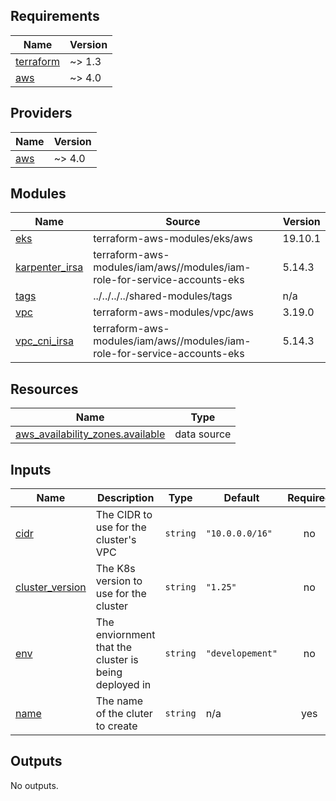 ## Requirements

| Name | Version |
|------|---------|
| <a name="requirement_terraform"></a> [terraform](#requirement\_terraform) | ~> 1.3 |
| <a name="requirement_aws"></a> [aws](#requirement\_aws) | ~> 4.0 |

## Providers

| Name | Version |
|------|---------|
| <a name="provider_aws"></a> [aws](#provider\_aws) | ~> 4.0 |

## Modules

| Name | Source | Version |
|------|--------|---------|
| <a name="module_eks"></a> [eks](#module\_eks) | terraform-aws-modules/eks/aws | 19.10.1 |
| <a name="module_karpenter_irsa"></a> [karpenter\_irsa](#module\_karpenter\_irsa) | terraform-aws-modules/iam/aws//modules/iam-role-for-service-accounts-eks | 5.14.3 |
| <a name="module_tags"></a> [tags](#module\_tags) | ../../../../shared-modules/tags | n/a |
| <a name="module_vpc"></a> [vpc](#module\_vpc) | terraform-aws-modules/vpc/aws | 3.19.0 |
| <a name="module_vpc_cni_irsa"></a> [vpc\_cni\_irsa](#module\_vpc\_cni\_irsa) | terraform-aws-modules/iam/aws//modules/iam-role-for-service-accounts-eks | 5.14.3 |

## Resources

| Name | Type |
|------|------|
| [aws_availability_zones.available](https://registry.terraform.io/providers/hashicorp/aws/latest/docs/data-sources/availability_zones) | data source |

## Inputs

| Name | Description | Type | Default | Required |
|------|-------------|------|---------|:--------:|
| <a name="input_cidr"></a> [cidr](#input\_cidr) | The CIDR to use for the cluster's VPC | `string` | `"10.0.0.0/16"` | no |
| <a name="input_cluster_version"></a> [cluster\_version](#input\_cluster\_version) | The K8s version to use for the cluster | `string` | `"1.25"` | no |
| <a name="input_env"></a> [env](#input\_env) | The enviornment that the cluster is being deployed in | `string` | `"developement"` | no |
| <a name="input_name"></a> [name](#input\_name) | The name of the cluter to create | `string` | n/a | yes |

## Outputs

No outputs.
